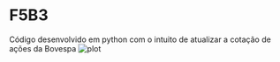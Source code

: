 # F5B3
Código desenvolvido em python com o intuito de atualizar a cotação de ações da Bovespa
![plot](./output/Historico_unitario_acao/*.png)

